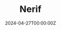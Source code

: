 ---
title: Nerif
summary: LLM-powered Python, make you write Python code with natural language.
tags:
  - LLM
date: "2024-04-27T00:00:00Z"

# Optional external URL for project (replaces project detail page).
external_link: https://github.com/Chivier/Nerif

image:
  caption: Autoreader
  focal_point: Smart
---